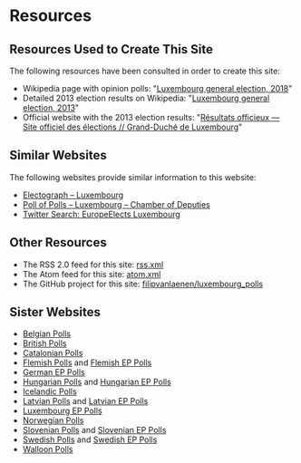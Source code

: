 # Resources

## Resources Used to Create This Site

The following resources have been consulted in order to create this site:

+ Wikipedia page with opinion polls: "[Luxembourg general election, 2018](https://en.wikipedia.org/wiki/Luxembourg_general_election,_2018)"
+ Detailed 2013 election results on Wikipedia: "[Luxembourg general election, 2013](https://en.wikipedia.org/wiki/Luxembourg_general_election,_2013)"
+ Official website with the 2013 election results: "[Résultats officieux — Site officiel des élections // Grand-Duché de Luxembourg](https://elections.public.lu/fr/elections-legislatives/2013/resultats.html)"

## Similar Websites

The following websites provide similar information to this website:

+ [Electograph – Luxembourg](http://www.electograph.com/search/label/Luxembourg)
+ [Poll of Polls – Luxembourg – Chamber of Deputies](https://pollofpolls.eu/LU)
+ [Twitter Search: EuropeElects Luxembourg](https://twitter.com/search?f=tweets&vertical=default&q=europeelects%20luxembourg&src=typd)

## Other Resources

+ The RSS 2.0 feed for this site: [rss.xml](rss.xml)
+ The Atom feed for this site: [atom.xml](atom.xml)
+ The GitHub project for this site: [filipvanlaenen/luxembourg_polls](https://github.com/filipvanlaenen/luxembourg_polls)

## Sister Websites

+ [Belgian Polls](https://filipvanlaenen.github.io/belgian_polls/)
+ [British Polls](https://filipvanlaenen.github.io/british_polls/)
+ [Catalonian Polls](https://filipvanlaenen.github.io/catalonian_polls/)
+ [Flemish Polls](https://filipvanlaenen.github.io/flemish_polls/) and [Flemish EP Polls](https://filipvanlaenen.github.io/flemish_ep_polls/)
+ [German EP Polls](https://filipvanlaenen.github.io/german_ep_polls/)
+ [Hungarian Polls](https://filipvanlaenen.github.io/hungarian_polls/) and [Hungarian EP Polls](https://filipvanlaenen.github.io/hungarian_ep_polls/)
+ [Icelandic Polls](https://filipvanlaenen.github.io/icelandic_polls/)
+ [Latvian Polls](https://filipvanlaenen.github.io/latvian_polls/) and [Latvian EP Polls](https://filipvanlaenen.github.io/latvian_ep_polls/)
+ [Luxembourg EP Polls](https://filipvanlaenen.github.io/luxembourg_ep_polls/)
+ [Norwegian Polls](https://filipvanlaenen.github.io/norwegian_polls/)
+ [Slovenian Polls](https://filipvanlaenen.github.io/slovenian_polls/) and [Slovenian EP Polls](https://filipvanlaenen.github.io/slovenian_ep_polls/)
+ [Swedish Polls](https://filipvanlaenen.github.io/swedish_polls/) and [Swedish EP Polls](https://filipvanlaenen.github.io/swedish_ep_polls/)
+ [Walloon Polls](https://filipvanlaenen.github.io/walloon_polls/)
